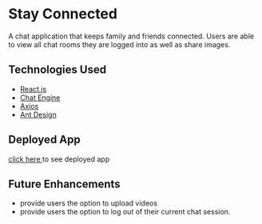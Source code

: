 # Stay Connected 
 A chat application that keeps family and friends connected. Users are able to view all chat rooms they are logged into as well as share images.

## Technologies Used
- [React.js](https://reactjs.org/)
- [Chat Engine](https://chatengine.io/docs) 
- [Axios](https://github.com/axios/axios)
- [Ant Design](https://ant.design/docs/react/introduce) 


## Deployed App
[click here ]() to see deployed app

## Future Enhancements
- provide users the option to upload videos
- provide users the option to log out of their current chat session. 

